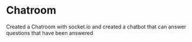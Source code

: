 # Chatroom
Created a Chatroom with socket.io and created a chatbot that can answer questions that have been answered
